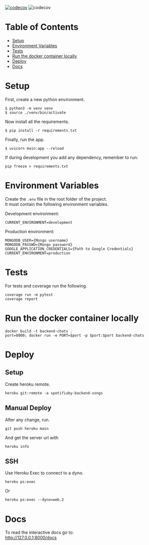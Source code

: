 [![codecov](https://codecov.io/gh/Spotifiuby/backend-songs/branch/main/graph/badge.svg?token=HQVLP3H2XY)](https://codecov.io/gh/Spotifiuby/backend-songs) ![codecov](https://github.com/Spotifiuby/backend-songs/workflows/Spotifiuby%20CI/badge.svg)

# Table of Contents
* [Setup](#setup)
* [Environment Variables](#environment-variables)
* [Tests](#tests)
* [Run the docker container locally](#run-the-docker-container-locally)
* [Deploy](#deploy)
* [Docs](#docs)

# Setup
First, create a new python environment.
```
$ python3 -m venv venv
$ source ./venv/bin/activate
```

Now install all the requirements.
```
$ pip install -r requirements.txt
```

Finally, run the app.
```
$ uvicorn main:app --reload
```

If during development you add any dependency, remember to run:
```
pip freeze > requirements.txt
```

# Environment Variables
Create the `.env` file in the root folder of the project.\
It must contain the following environment variables.

Development environment:
```
CURRENT_ENVIRONMENT=development
```

Production environment:
```
MONGODB_USER={Mongo username}
MONGODB_PASSWD={Mongo password}
GOOGLE_APPLICATION_CREDENTIALS={Path to Google Credentials}
CURRENT_ENVIRONMENT=production
```

# Tests
For tests and coverage run the following.
```
coverage run -m pytest
coverage report
```

# Run the docker container locally

~~~
docker build -t backend-chats .
port=8000; docker run -e PORT=$port -p $port:$port backend-chats
~~~

# Deploy
## Setup
Create heroku remote.
```
heroku git:remote -a spotifiuby-backend-songs
```

## Manual Deploy
After any change, run.
```
git push heroku main
```

And get the server url with
```
heroku info
```

## SSH
Use Heroku Exec to connect to a dyno.
```
heroku ps:exec
```

Or
```
heroku ps:exec --dyno=web.2
```

# Docs
To read the interactive docs go to:\
http://127.0.0.1:8000/docs
